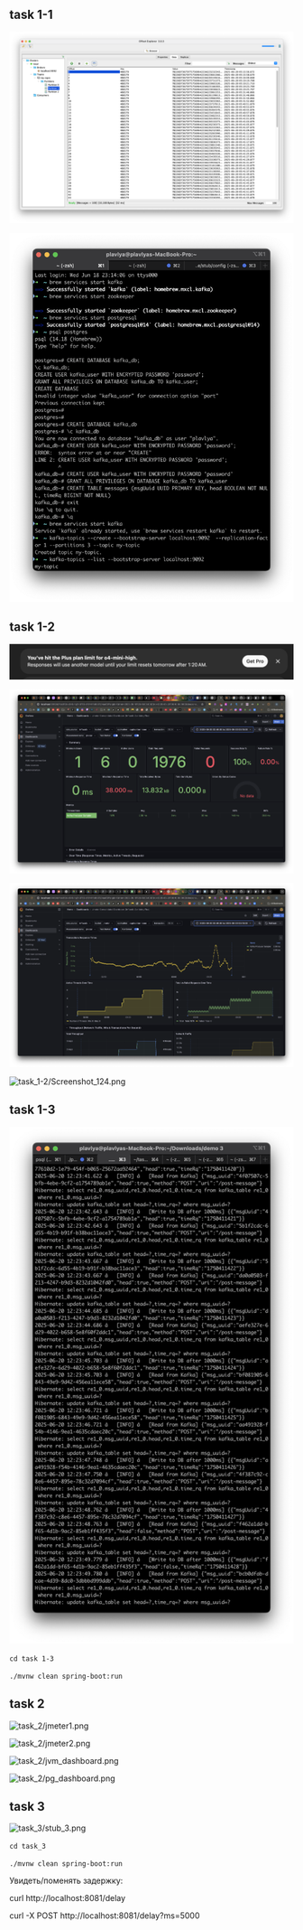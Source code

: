 
## task 1-1

![task_1-1/kafka-explorer.png](task_1-1/kafka-explorer.png)

![task_1-1/kafka-zookeeper-pg.png](task_1-1/kafka-zookeeper-pg.png)

## task 1-2

![task_1-2/Screenshot_121.png](task_1-2/Screenshot_121.png)

![task_1-2/Screenshot_122.png](task_1-2/Screenshot_122.png)

![task_1-2/Screenshot_123.png](task_1-2/Screenshot_123.png)

![task_1-2/Screenshot_124.png](task_1-2/Screenshot_124.png)

## task 1-3

![task_1-3/stub_1-3.png](task_1-3/stub_1-3.png)

```cd task 1-3```

```./mvnw clean spring-boot:run```

## task 2

![task_2/jmeter1.png](task_2/jmeter1.png)

![task_2/jmeter2.png](task_2/jmeter2.png)

![task_2/jvm_dashboard.png](task_2/jvm_dashboard.png)

![task_2/pg_dashboard.png](task_2/pg_dashboard.png)


## task 3

![task_3/stub_3.png](task_3/stub_3.png)

```cd task_3```

```./mvnw clean spring-boot:run```

Увидеть/поменять задержку:

curl http://localhost:8081/delay

curl -X POST http://localhost:8081/delay\?ms\=5000
